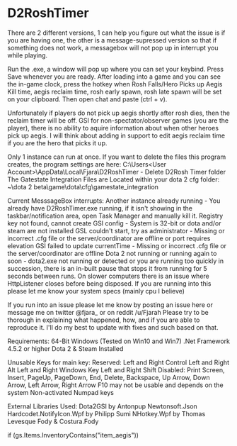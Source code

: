 # D2RoshTimer
There are 2 different versions, 1 can help you figure out what the issue is if you are having one, the other is a message-supressed version so that if something does not work, a messagebox will not pop up in interrupt you while playing.

Run the .exe, a window will pop up where you can set your keybind. Press Save whenever you are ready. After loading into a game and you can see the in-game clock, press the hotkey when Rosh Falls/Hero Picks up Aegis Kill time, aegis reclaim time, rosh early spawn, rosh late spawn will be set on your clipboard. Then open chat and paste (ctrl + v). 

Unfortunately if players do not pick up aegis shortly after rosh dies, then the reclaim timer will be off. GSI for non-spectator/observer games (you are the player), there is no ability to aquire information about when other heroes pick up aegis.
I will think about adding in support to edit aegis reclaim time if you are the hero that picks it up.

Only 1 instance can run at once. 
If you want to delete the files this program creates, the program settings are here:
C:\Users\<User Account>\AppData\Local\Fjara\D2RoshTimer - Delete D2Rosh Timer folder
The Gatestate Integration Files are Located within your dota 2 cfg folder:
~\dota 2 beta\game\dota\cfg\gamestate_integration

Current MesssageBox interrupts:
Another instance already running - You already have D2RoshTimer.exe running, if it isn't showing in the taskbar/notification area, open Task Manager and manually kill it.
Registry key not found, cannot create GSI config - System is 32-bit or dota and/or steam are not installed
GSL couldn't start, try as administrator - Missing or incorrect .cfg file or the server/coordinator are offline or port requires elevation
GSI failed to update currentTime - Missing or incorrect .cfg file or the server/coordinator are offline
Dota 2 not running or running again to soon - dota2.exe not running or detected or you are running too quickly in succession, there is an in-built pause that stops it from running for 5 seconds between runs. On slower computers there is an issue where HttpListener closes before being disposed. If you are running into this please let me know your system specs (mainly cpu I believe)

If you run into an issue please let me know by posting an issue here or message me on twitter @fjara_ or on reddit /u/Fjarah
Please try to be thorough in explaining what happened, how, and if you are able to reproduce it. I'll do my best to update with fixes and such based on that.

Requirements:
64-Bit Windows (Tested on Win10 and Win7)
.Net Framework 4.5.2 or higher
Dota 2 & Steam Installed

Unusable Keys for main key:
Reserved:
Left and Right Control
Left and Right Alt
Left and Right Windows Key
Left and Right Shift
Disabled:
Print Screen, Insert, PageUp, PageDown, End, Delete, Backspace, Up Arrow, Down Arrow, Left Arrow, Right Arrow
F10 may not be usable and depends on the system
Non-activated Numpad keys

External Libraries Used:
Dota2GSI by Antonpup
Newtonsoft.Json
Hardcodet.NotifyIcon.Wpf by Philipp Sumi
NHotkey.Wpf by Thomas Levesque
Fody & Costura.Fody

if (gs.Items.InventoryContains("item_aegis"))
